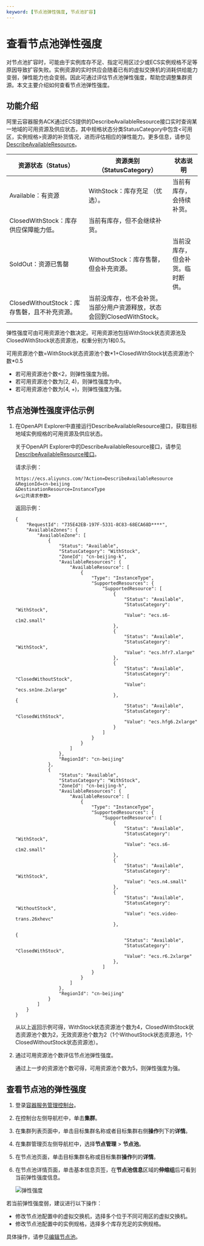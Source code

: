 ```yaml
---
keyword: [节点池弹性强度, 节点池扩容]
---
```


# 查看节点池弹性强度

对节点池扩容时，可能由于实例库存不足、指定可用区过少或ECS实例规格不足等原因导致扩容失败。实例资源的实时供应会随着已有的虚拟交换机的消耗供给能力变弱，弹性能力也会变弱。因此可通过评估节点池弹性强度，帮助您调整集群资源。本文主要介绍如何查看节点池弹性强度。

## 功能介绍

阿里云容器服务ACK通过ECS提供的DescribeAvailableResource接口实时查询某一地域的可用资源及供应状态，其中规格状态分类StatusCategory中包含<可用区，实例规格\>资源的补货情况，进而评估相应的弹性能力。更多信息，请参见[DescribeAvailableResource](/intl.zh-CN/API参考/地域/DescribeAvailableResource.md)。

|资源状态（Status）|资源类别（StatusCategory）|状态说明|
|------------|--------------------|----|
|Available：有资源|WithStock：库存充足 （优选）。|当前有库存，会持续补货。|
|ClosedWithStock：库存供应保障能力低。|当前有库存，但不会继续补货。|
|SoldOut：资源已售罄|WithoutStock：库存售罄，但会补充资源。|当前没库存，但会补货。临时断供。|
|ClosedWithoutStock：库存售磬，且不补充资源。|当前没库存，也不会补货。当部分用户资源释放，状态会回到ClosedWithStock。|

弹性强度可由可用资源池个数决定。可用资源池包括WithStock状态资源池及ClosedWithStock状态资源池，权重分别为1和0.5。

可用资源池个数=WithStock状态资源池个数\*1+ClosedWithStock状态资源池个数\*0.5

-   若可用资源池个数<2，则弹性强度为弱。
-   若可用资源池个数为\[2, 4\)，则弹性强度为中。
-   若可用资源池个数为\[4, +\)，则弹性强度为强。

## 节点池弹性强度评估示例

1.  在OpenAPI Explorer中直接运行DescribeAvailableResource接口，获取目标地域实例规格的可用资源及供应状态。

    关于OpenAPI Explorer中的DescribeAvailableResource接口，请参见[DescribeAvailableResource接口](https://api.aliyun.com/#product=Ecs&api=DescribeAvailableResource&type=RPC&version=2014-05-26)。

    请求示例：

    ```
    https://ecs.aliyuncs.com/?Action=DescribeAvailableResource
    &RegionId=cn-beijing
    &DestinationResource=InstanceType
    &<公共请求参数>
    ```

    返回示例：

    ```
    {
        "RequestId": "735E42EB-197F-5331-8C83-68ECA68D****",
        "AvailableZones": {
            "AvailableZone": [
                {
                    "Status": "Available",
                    "StatusCategory": "WithStock",
                    "ZoneId": "cn-beijing-k",
                    "AvailableResources": {
                        "AvailableResource": [
                            {
                                "Type": "InstanceType",
                                "SupportedResources": {
                                    "SupportedResource": [
                                        {
                                            "Status": "Available",
                                            "StatusCategory": "WithStock",
                                            "Value": "ecs.s6-c1m2.small"
                                        },
                                        {
                                            "Status": "Available",
                                            "StatusCategory": "WithStock",
                                            "Value": "ecs.hfr7.xlarge"
                                        },
                                        {
                                            "Status": "Available",
                                            "StatusCategory": "ClosedWithoutStock",
                                            "Value": "ecs.sn1ne.2xlarge"
                                        },                                    
    {
                                            "Status": "Available",
                                            "StatusCategory": "ClosedWithStock",
                                            "Value": "ecs.hfg6.2xlarge"
                                        }
                                    ]
                                }
                            }
                        ]
                    },
                    "RegionId": "cn-beijing"
                },
                {
                    "Status": "Available",
                    "StatusCategory": "WithStock",
                    "ZoneId": "cn-beijing-h",
                    "AvailableResources": {
                        "AvailableResource": [
                            {
                                "Type": "InstanceType",
                                "SupportedResources": {
                                    "SupportedResource": [
                                        {
                                            "Status": "Available",
                                            "StatusCategory": "WithStock",
                                            "Value": "ecs.s6-c1m2.small"
                                        },
                                        {
                                            "Status": "Available",
                                            "StatusCategory": "WithStock",
                                            "Value": "ecs.n4.small"
                                        },
                                        {
                                            "Status": "Available",
                                            "StatusCategory": "WithoutStock",
                                            "Value": "ecs.video-trans.26xhevc"
                                        },                                    
                                                                            {
                                            "Status": "Available",
                                            "StatusCategory": "ClosedWithStock",
                                            "Value": "ecs.r6.2xlarge"
                                        },
                                    ]
                                }
                            }
                        ]
                    },
                    "RegionId": "cn-beijing"
                }
            ]
        }
    }
    ```

    从以上返回示例可得，WithStock状态资源池个数为4，ClosedWithStock状态资源池个数为2，无效资源池个数为2（1个WithoutStock状态资源池，1个ClosedWithoutStock状态资源池）。

2.  通过可用资源池个数评估节点池弹性强度。

    通过上一步的资源池个数可得，可用资源池个数为5，则弹性强度为强。


## 查看节点池的弹性强度

1.  登录[容器服务管理控制台](https://cs.console.aliyun.com)。

2.  在控制台左侧导航栏中，单击**集群**。

3.  在集群列表页面中，单击目标集群名称或者目标集群右侧**操作**列下的**详情**。

4.  在集群管理页左侧导航栏中，选择**节点管理** \> **节点池**。

5.  在节点池页面，单击目标集群名称或目标集群**操作**列的**详情**。

6.  在节点池详情页面，单击基本信息页签，在**节点池信息**区域的**伸缩组**后可看到当前弹性强度信息。

    ![弹性强度](https://help-static-aliyun-doc.aliyuncs.com/assets/img/zh-CN/6971858261/p302865.png)


若当前弹性强度弱，建议进行以下操作：

-   修改节点池配置中的虚拟交换机，选择多个位于不同可用区的虚拟交换机。
-   修改节点池配置中的实例规格，选择多个库存充足的实例规格。

具体操作，请参见[编辑节点池](/intl.zh-CN/Kubernetes集群用户指南/节点与节点池/节点池/管理节点池.md)。

